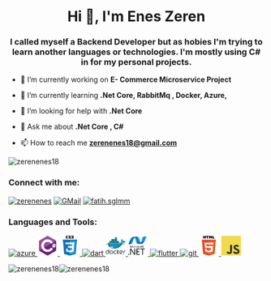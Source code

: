 <h1 align="center">Hi 👋, I'm Enes Zeren</h1>
<h3 align="center">I called myself a Backend Developer but as hobies I'm trying to learn another languages or technologies. I'm mostly using C# in for my personal projects.</h3>




- 🔭 I’m currently working on **E- Commerce Microservice Project**

- 🌱 I’m currently learning **.Net Core, RabbitMq , Docker, Azure,**

- 🤝 I’m looking for help with **.Net Core**

- 💬 Ask me about **.Net Core , C#**

- 📫 How to reach me **zerenenes18@gmail.com**


<p align="left"> <img src="https://komarev.com/ghpvc/?username=zerenenes18&label=Profile%20views&color=0e75b6&style=flat" alt="zerenenes18" /> </p>


<h3 align="left">Connect with me:</h3>
<p align="left"> 
<a href="https://linkedin.com/in/enes-zeren" target="blank"><img align="center" src="https://raw.githubusercontent.com/rahuldkjain/github-profile-readme-generator/master/src/images/icons/Social/linked-in-alt.svg" alt="zerenenes" height="30" width="40" /></a>
<a href="mailto:zerenenes18@gmail.com" target="blank"><img align="center" src="https://img.shields.io/badge/Gmail-D14836?style=for-the-badge&logo=gmail&logoColor=white" alt="GMail"/></a>
<a href="https://instagram.com/z.enes01" target="blank"><img align="center" src="https://raw.githubusercontent.com/rahuldkjain/github-profile-readme-generator/master/src/images/icons/Social/instagram.svg" alt="fatih.sglmm" height="30" width="40" /></a>
 
<h3 align="left">Languages and Tools:</h3>
<p align="left">
  <a href="https://azure.microsoft.com/en-in/" target="_blank" rel="noreferrer">
    <img src="https://www.vectorlogo.zone/logos/microsoft_azure/microsoft_azure-icon.svg" alt="azure" width="40" height="40"/>
  </a>
  <a href="https://www.w3schools.com/cs/" target="_blank" rel="noreferrer">
    <img src="https://raw.githubusercontent.com/devicons/devicon/master/icons/csharp/csharp-original.svg" alt="csharp" width="40" height="40"/>
  </a>
  <a href="https://www.w3schools.com/css/" target="_blank" rel="noreferrer">
    <img src="https://raw.githubusercontent.com/devicons/devicon/master/icons/css3/css3-original-wordmark.svg" alt="css3" width="40" height="40"/>
  </a>
  <a href="https://dart.dev" target="_blank" rel="noreferrer">
    <img src="https://www.vectorlogo.zone/logos/dartlang/dartlang-icon.svg" alt="dart" width="40" height="40"/>
  </a>
  <a href="https://www.docker.com/" target="_blank" rel="noreferrer">
    <img src="https://raw.githubusercontent.com/devicons/devicon/master/icons/docker/docker-original-wordmark.svg" alt="docker" width="40" height="40"/>
  </a>
  <a href="https://dotnet.microsoft.com/" target="_blank" rel="noreferrer">
    <img src="https://raw.githubusercontent.com/devicons/devicon/master/icons/dot-net/dot-net-original-wordmark.svg" alt="dotnet" width="40" height="40"/>
  </a>
  <a href="https://flutter.dev" target="_blank" rel="noreferrer">
    <img src="https://www.vectorlogo.zone/logos/flutterio/flutterio-icon.svg" alt="flutter" width="40" height="40"/>
  </a>
  <a href="https://git-scm.com/" target="_blank" rel="noreferrer">
    <img src="https://www.vectorlogo.zone/logos/git-scm/git-scm-icon.svg" alt="git" width="40" height="40"/>
  </a>
  <a href="https://www.w3.org/html/" target="_blank" rel="noreferrer">
    <img src="https://raw.githubusercontent.com/devicons/devicon/master/icons/html5/html5-original-wordmark.svg" alt="html5" width="40" height="40"/>
  </a>
  <a href="https://developer.mozilla.org/en-US/docs/Web/JavaScript" target="_blank" rel="noreferrer">
    <img src="https://raw.githubusercontent.com/devicons/devicon/master/icons/javascript/javascript-original.svg" alt="javascript" width="40" height="40"/>
  </a>
 <p><img align="left" src="https://github-readme-stats.vercel.app/api/top-langs?username=zerenenes18&show_icons=true&locale=en&layout=compact" alt="zerenenes18" /></p>
<p align="left"> <img src="https://komarev.com/ghpvc/?username=zerenenes18&label=Profile%20views&color=0e75b6&style=flat" alt="zerenenes18" /> </p>


